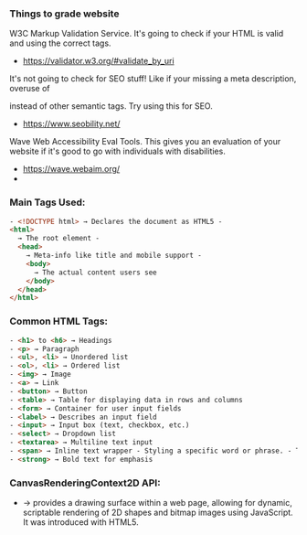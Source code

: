 ### Things to grade website

W3C Markup Validation Service. It's going to check if your HTML is valid and using the correct tags.

- https://validator.w3.org/#validate_by_uri

It's not going to check for SEO stuff! Like if your missing a meta description, overuse of <div> instead of other semantic tags.
Try using this for SEO.

- https://www.seobility.net/

Wave Web Accessibility Eval Tools. This gives you an evaluation of your website if it's good to go with individuals with disabilities.

- https://wave.webaim.org/
-

### Main Tags Used:

```html
- <!DOCTYPE html> → Declares the document as HTML5 -
<html>
  → The root element -
  <head>
    → Meta-info like title and mobile support -
    <body>
      → The actual content users see
    </body>
  </head>
</html>
```

### Common HTML Tags:

```html
- <h1> to <h6> → Headings
- <p> → Paragraph
- <ul>, <li> → Unordered list
- <ol>, <li> → Ordered list
- <img> → Image
- <a> → Link
- <button> → Button
- <table> → Table for displaying data in rows and columns
- <form> → Container for user input fields
- <label> → Describes an input field
- <input> → Input box (text, checkbox, etc.)
- <select> → Dropdown list
- <textarea> → Multiline text input
- <span> → Inline text wrapper - Styling a specific word or phrase. - Targeting small chunks of text with JavaScript.
- <strong> → Bold text for emphasis
```

### CanvasRenderingContext2D API:

- <canvas> → provides a drawing surface within a web page, allowing for dynamic, scriptable rendering of 2D shapes and bitmap images using JavaScript. It was introduced with HTML5.
